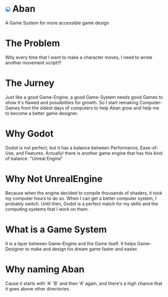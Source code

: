 # ![Aban](https://raw.githubusercontent.com/Sarvarian/Godot_Aban/main/addons/aban/abna.png) Aban
 A Game System for more accessible game design

# The Problem
 Why every time that I want to make a character moves, I need to wrote another movement script!!!

# The Jurney
 Just like a good Game-Engine, a good Game-System needs good Games to show it's flawed and possibilities for growth.
 So I start remaking Computer-Games from the oldest days of computers to help Aban grow and help me to become a better game designer.

# Why Godot
 Godot is not perfect, but it has a balance between Performance, Ease-of-Use, and Features.
Actually! there is another game engine that has this kind of balance. "Unreal Engine"

# Why Not UnrealEngine
 Because when the engine decided to compile thousands of shaders, it took my computer hours to do so.
 When I can get a better computer system, I probably switch. Until then, Godot is a perfect match for my skills and the computing systems that I work on them.

# What is a Game System
 It is a layer between Game-Engine and the Game itself. It helps Game-Designer to make and design his dream game faster and easier.

# Why naming Aban
 Cause it starts with 'A' 'B' and then 'A' again, and there's a high chance that it goes above other directories.
